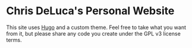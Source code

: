 # Chris DeLuca's Personal Website

This site uses [Hugo](https://gohugo.io) and a custom theme. Feel free to take what you want from it, but please share any code you create under the GPL v3 license terms.
